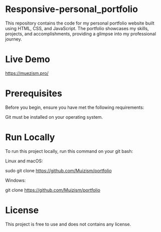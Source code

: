 # Responsive-personal_portfolio

This repository contains the code for my personal portfolio website built using HTML, CSS, and JavaScript. The portfolio showcases my skills, projects, and accomplishments, providing a glimpse into my professional journey.

# Live Demo

https://muezism.pro/

# Prerequisites

Before you begin, ensure you have met the following requirements:

Git must be installed on your operating system.

# Run Locally

To run this project locally, run this command on your git bash:

Linux and macOS:

sudo git clone https://github.com/Muizism/portfolio

Windows:

git clone https://github.com/Muizism/portfolio

# License

This project is free to use and does not contains any license.
